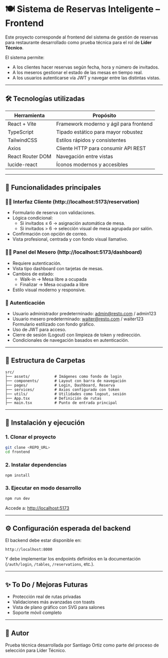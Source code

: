 # 🍽️ Sistema de Reservas Inteligente – Frontend

Este proyecto corresponde al frontend del sistema de gestión de reservas para restaurante desarrollado como prueba técnica para el rol de **Líder Técnico**.

El sistema permite:

- A los clientes hacer reservas según fecha, hora y número de invitados.
- A los meseros gestionar el estado de las mesas en tiempo real.
- A los usuarios autenticarse vía JWT y navegar entre las distintas vistas.

---

## 🛠️ Tecnologías utilizadas

| Herramienta      | Propósito                              |
| ---------------- | --------------------------------------- |
| React + Vite     | Framework moderno y ágil para frontend |
| TypeScript       | Tipado estático para mayor robustez    |
| TailwindCSS      | Estilos rápidos y consistentes         |
| Axios            | Cliente HTTP para consumir API REST     |
| React Router DOM | Navegación entre vistas                |
| lucide-react     | Íconos modernos y accesibles           |

---

## 🚀 Funcionalidades principales

### 🧑‍🍳 Interfaz Cliente (http://localhost:5173/reservation)

- Formulario de reserva con validaciones.
- Lógica condicional:
  - Si invitados ≤ 6 → asignación automática de mesa.
  - Si invitados > 6 → selección visual de mesa agrupada por salón.
- Confirmación con opción de correo.
- Vista profesional, centrada y con fondo visual llamativo.

### 👨‍🍳 Panel del Mesero (http://localhost:5173/dashboard)

- Requiere autenticación.
- Vista tipo dashboard con tarjetas de mesas.
- Cambios de estado:
  - Walk-in → Mesa libre a ocupada
  - Finalizar → Mesa ocupada a libre
- Estilo visual moderno y responsive.

### 🔐 Autenticación

- Usuario administrador predeterminado: admin@resto.com / admin123
- Usuario mesero predeterminado: waiter@resto.com / waiter123
  Formulario estilizado con fondo gráfico.
- Uso de JWT para acceso.
- Cierre de sesión (Logout) con limpieza de token y redirección.
- Condicionales de navegación basados en autenticación.

---

## 📁 Estructura de Carpetas

```
src/
├── assets/           # Imágenes como fondo de login
├── components/       # Layout con barra de navegación
├── pages/            # Login, Dashboard, Reserva
├── services/         # Axios configurado con token
├── utils/            # Utilidades como logout, sesión
├── App.tsx           # Definición de rutas
├── main.tsx          # Punto de entrada principal
```

---

## 🔧 Instalación y ejecución

### 1. Clonar el proyecto

```bash
git clone <REPO_URL>
cd frontend
```

### 2. Instalar dependencias

```bash
npm install
```

### 3. Ejecutar en modo desarrollo

```bash
npm run dev
```

Accede a: [http://localhost:5173](http://localhost:5173)

---

## ⚙️ Configuración esperada del backend

El backend debe estar disponible en:

```
http://localhost:8000
```

Y debe implementar los endpoints definidos en la documentación (`/auth/login`, `/tables`, `/reservations`, etc.).

---

## ✨ To Do / Mejoras Futuras

- Protección real de rutas privadas
- Validaciones más avanzadas con toasts
- Vista de plano gráfico con SVG para salones
- Soporte móvil completo

---

## 🧠 Autor

Prueba técnica desarrollada por Santiago Ortiz como parte del proceso de selección para Líder Técnico.
